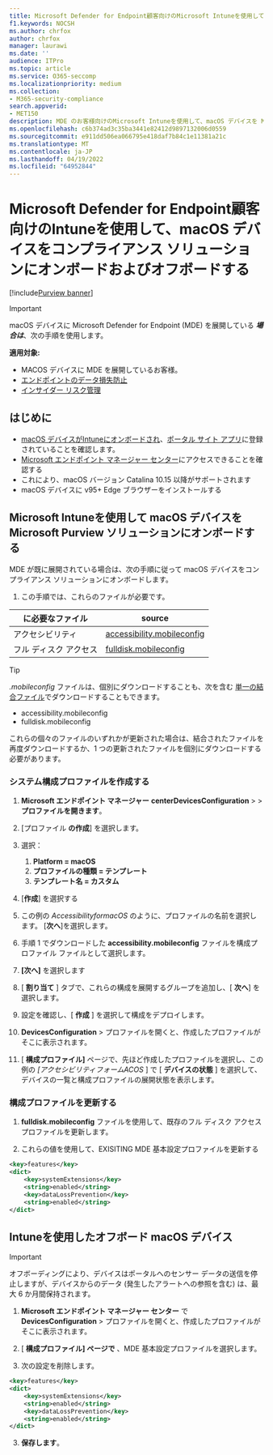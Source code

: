 ```yaml
---
title: Microsoft Defender for Endpoint顧客向けのMicrosoft Intuneを使用して、macOS デバイスをコンプライアンス ソリューションにオンボードおよびオフボードする
f1.keywords: NOCSH
ms.author: chrfox
author: chrfox
manager: laurawi
ms.date: ''
audience: ITPro
ms.topic: article
ms.service: O365-seccomp
ms.localizationpriority: medium
ms.collection:
- M365-security-compliance
search.appverid:
- MET150
description: MDE のお客様向けのMicrosoft Intuneを使用して、macOS デバイスを Microsoft Purview ソリューションにオンボードおよびオフボードする方法について説明します
ms.openlocfilehash: c6b374ad3c35ba3441e82412d9897132006d0559
ms.sourcegitcommit: e911dd506ea066795e418daf7b84c1e11381a21c
ms.translationtype: MT
ms.contentlocale: ja-JP
ms.lasthandoff: 04/19/2022
ms.locfileid: "64952844"
---
```

# <a name="onboard-and-offboard-macos-devices-into-compliance-solutions-using-intune-for-microsoft-defender-for-endpoint-customers"></a>Microsoft Defender for Endpoint顧客向けのIntuneを使用して、macOS デバイスをコンプライアンス ソリューションにオンボードおよびオフボードする

[!include[Purview banner](../includes/purview-rebrand-banner.md)]

> [!IMPORTANT]
> macOS デバイスに Microsoft Defender for Endpoint (MDE) を展開している ***場合は***、次の手順を使用します。

**適用対象:**

- MACOS デバイスに MDE を展開しているお客様。
- [エンドポイントのデータ損失防止](./endpoint-dlp-learn-about.md)
- [インサイダー リスク管理](insider-risk-management.md)


## <a name="before-you-begin"></a>はじめに

- [macOS デバイスがIntuneにオンボードされ](/mem/intune/fundamentals/deployment-guide-platform-macos)、[ポータル サイト アプリ](/mem/intune/user-help/enroll-your-device-in-intune-macos-cp)に登録されていることを確認します。 
- [Microsoft エンドポイント マネージャー センター](https://endpoint.microsoft.com/#home)にアクセスできることを確認する
- これにより、macOS バージョン Catalina 10.15 以降がサポートされます
- macOS デバイスに v95+ Edge ブラウザーをインストールする 

## <a name="onboard-macos-devices-into-microsoft-purview-solutions-using-microsoft-intune"></a>Microsoft Intuneを使用して macOS デバイスを Microsoft Purview ソリューションにオンボードする

MDE が既に展開されている場合は、次の手順に従って macOS デバイスをコンプライアンス ソリューションにオンボードします。

1. この手順では、これらのファイルが必要です。

|に必要なファイル |source |
|---------|---------|
|アクセシビリティ |[accessibility.mobileconfig](https://github.com/microsoft/mdatp-xplat/blob/master/macos/mobileconfig/profiles/accessibility.mobileconfig)|
フル ディスク アクセス     |[fulldisk.mobileconfig](https://github.com/microsoft/mdatp-xplat/blob/master/macos/mobileconfig/profiles/fulldisk.mobileconfig)|

> [!TIP]
> *.mobileconfig* ファイルは、個別にダウンロードすることも、次を含む [単一の結合ファイル](https://github.com/microsoft/mdatp-xplat/blob/master/macos/mobileconfig/combined/mdatp-nokext.mobileconfig)でダウンロードすることもできます。
> - accessibility.mobileconfig
> - fulldisk.mobileconfig
> 
>
>これらの個々のファイルのいずれかが更新された場合は、結合されたファイルを再度ダウンロードするか、1 つの更新されたファイルを個別にダウンロードする必要があります。

### <a name="create-system-configuration-profiles"></a>システム構成プロファイルを作成する

1. **Microsoft エンドポイント マネージャー** **centerDevicesConfiguration** >  >  **プロファイルを開きます**。

1. [プロファイル **の作成**] を選択します。 

1. 選択：
    1. **Platform = macOS**
    1. **プロファイルの種類 = テンプレート**
    1. **テンプレート名 = カスタム**

1. [**作成**] を選択する

1. この例の *AccessibilityformacOS* のように、プロファイルの名前を選択します。 [**次へ**]を選択します。

1. 手順 1 でダウンロードした **accessibility.mobileconfig** ファイルを構成プロファイル ファイルとして選択します。

1. **[次へ]** を選択します

1. [ **割り当て** ] タブで、これらの構成を展開するグループを追加し、[ **次へ**] を選択します。

1. 設定を確認し、[ **作成** ] を選択して構成をデプロイします。

1. **DevicesConfiguration** >  プロファイルを開くと、作成したプロファイルがそこに表示されます。

1. [ **構成プロファイル]** ページで、先ほど作成したプロファイルを選択し、この例の *[アクセシビリティフォームACOS* ] で [ **デバイスの状態** ] を選択して、デバイスの一覧と構成プロファイルの展開状態を表示します。

### <a name="update-configuration-profiles"></a>構成プロファイルを更新する

1. **fulldisk.mobileconfig** ファイルを使用して、既存のフル ディスク アクセス プロファイルを更新します。

1. これらの値を使用して、EXISITING MDE 基本設定プロファイルを更新する
   
```xml
<key>features</key>
<dict>
    <key>systemExtensions</key>
    <string>enabled</string>
    <key>dataLossPrevention</key>
    <string>enabled</string>
</dict>
```

## <a name="offboard-macos-devices-using-intune"></a>Intuneを使用したオフボード macOS デバイス

> [!IMPORTANT]
> オフボーディングにより、デバイスはポータルへのセンサー データの送信を停止しますが、デバイスからのデータ (発生したアラートへの参照を含む) は、最大 6 か月間保持されます。

1. **Microsoft エンドポイント マネージャー センター** で **DevicesConfiguration** >  プロファイルを開くと、作成したプロファイルがそこに表示されます。

2. [ **構成プロファイル] ページで** 、MDE 基本設定プロファイルを選択します。

1. 次の設定を削除します。
   
```xml
<key>features</key>
<dict>
    <key>systemExtensions</key>
    <string>enabled</string>
    <key>dataLossPrevention</key>
    <string>enabled</string>
</dict>
```
3. **保存します**。
